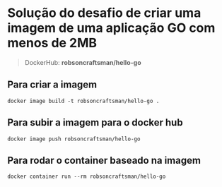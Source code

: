 # Solução do desafio de criar uma imagem de uma aplicação GO com menos de 2MB

> DockerHub: **robsoncraftsman/hello-go**

## Para criar a imagem

`docker image build -t robsoncraftsman/hello-go .`

## Para subir a imagem para o docker hub

`docker image push robsoncraftsman/hello-go`

## Para rodar o container baseado na imagem

`docker container run --rm robsoncraftsman/hello-go`
